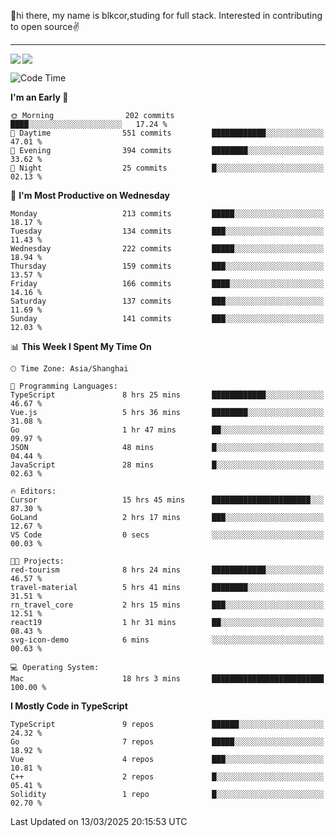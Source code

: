 👋hi there, my name is blkcor,studing for full stack.
Interested in contributing to open source✌️

<hr/>

![](https://github-readme-stats.vercel.app/api?username=blkcor)
<a href="https://github.com/blkcor/github-readme-stats">
    <img align="left" src="https://github-readme-stats.vercel.app/api/top-langs/?username=blkcor&hide=jupyter%20notebook,shaderlab,tex,c%23&langs_count=9" />
</a>


<!--START_SECTION:waka-->
![Code Time](http://img.shields.io/badge/Code%20Time-1%2C866%20hrs%2012%20mins-blue)

**I'm an Early 🐤** 

```text
🌞 Morning                202 commits         ████░░░░░░░░░░░░░░░░░░░░░   17.24 % 
🌆 Daytime                551 commits         ████████████░░░░░░░░░░░░░   47.01 % 
🌃 Evening                394 commits         ████████░░░░░░░░░░░░░░░░░   33.62 % 
🌙 Night                  25 commits          █░░░░░░░░░░░░░░░░░░░░░░░░   02.13 % 
```
📅 **I'm Most Productive on Wednesday** 

```text
Monday                   213 commits         █████░░░░░░░░░░░░░░░░░░░░   18.17 % 
Tuesday                  134 commits         ███░░░░░░░░░░░░░░░░░░░░░░   11.43 % 
Wednesday                222 commits         █████░░░░░░░░░░░░░░░░░░░░   18.94 % 
Thursday                 159 commits         ███░░░░░░░░░░░░░░░░░░░░░░   13.57 % 
Friday                   166 commits         ████░░░░░░░░░░░░░░░░░░░░░   14.16 % 
Saturday                 137 commits         ███░░░░░░░░░░░░░░░░░░░░░░   11.69 % 
Sunday                   141 commits         ███░░░░░░░░░░░░░░░░░░░░░░   12.03 % 
```


📊 **This Week I Spent My Time On** 

```text
🕑︎ Time Zone: Asia/Shanghai

💬 Programming Languages: 
TypeScript               8 hrs 25 mins       ████████████░░░░░░░░░░░░░   46.67 % 
Vue.js                   5 hrs 36 mins       ████████░░░░░░░░░░░░░░░░░   31.08 % 
Go                       1 hr 47 mins        ██░░░░░░░░░░░░░░░░░░░░░░░   09.97 % 
JSON                     48 mins             █░░░░░░░░░░░░░░░░░░░░░░░░   04.44 % 
JavaScript               28 mins             █░░░░░░░░░░░░░░░░░░░░░░░░   02.63 % 

🔥 Editors: 
Cursor                   15 hrs 45 mins      ██████████████████████░░░   87.30 % 
GoLand                   2 hrs 17 mins       ███░░░░░░░░░░░░░░░░░░░░░░   12.67 % 
VS Code                  0 secs              ░░░░░░░░░░░░░░░░░░░░░░░░░   00.03 % 

🐱‍💻 Projects: 
red-tourism              8 hrs 24 mins       ████████████░░░░░░░░░░░░░   46.57 % 
travel-material          5 hrs 41 mins       ████████░░░░░░░░░░░░░░░░░   31.51 % 
rn_travel_core           2 hrs 15 mins       ███░░░░░░░░░░░░░░░░░░░░░░   12.51 % 
react19                  1 hr 31 mins        ██░░░░░░░░░░░░░░░░░░░░░░░   08.43 % 
svg-icon-demo            6 mins              ░░░░░░░░░░░░░░░░░░░░░░░░░   00.63 % 

💻 Operating System: 
Mac                      18 hrs 3 mins       █████████████████████████   100.00 % 
```

**I Mostly Code in TypeScript** 

```text
TypeScript               9 repos             ██████░░░░░░░░░░░░░░░░░░░   24.32 % 
Go                       7 repos             █████░░░░░░░░░░░░░░░░░░░░   18.92 % 
Vue                      4 repos             ███░░░░░░░░░░░░░░░░░░░░░░   10.81 % 
C++                      2 repos             █░░░░░░░░░░░░░░░░░░░░░░░░   05.41 % 
Solidity                 1 repo              █░░░░░░░░░░░░░░░░░░░░░░░░   02.70 % 
```




 Last Updated on 13/03/2025 20:15:53 UTC
<!--END_SECTION:waka-->


